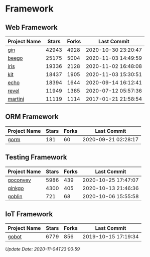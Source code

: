 # Framework

## Web Framework
| Project Name | Stars | Forks | Last Commit |
| ------------ | ----- | ----- | ----------- |
| [gin](https://github.com/gin-gonic/gin) | 42943 | 4928 | 2020-10-30 23:20:47 |
| [beego](https://github.com/astaxie/beego) | 25175 | 5004 | 2020-11-03 14:49:59 |
| [iris](https://github.com/kataras/iris) | 19336 | 2128 | 2020-11-02 16:48:08 |
| [kit](https://github.com/go-kit/kit) | 18437 | 1905 | 2020-11-03 15:30:51 |
| [echo](https://github.com/labstack/echo) | 18394 | 1644 | 2020-09-14 16:12:41 |
| [revel](https://github.com/revel/revel) | 11949 | 1385 | 2020-07-12 05:57:36 |
| [martini](https://github.com/go-martini/martini) | 11119 | 1114 | 2017-01-21 21:58:54 |

## ORM Framework
| Project Name | Stars | Forks | Last Commit |
| ------------ | ----- | ----- | ----------- |
| [gorm](https://github.com/jinzhu/gorm) | 181 | 60 | 2020-09-21 02:28:17 |

## Testing Framework
| Project Name | Stars | Forks | Last Commit |
| ------------ | ----- | ----- | ----------- |
| [goconvey](https://github.com/smartystreets/goconvey) | 5986 | 439 | 2020-10-25 17:47:07 |
| [ginkgo](https://github.com/onsi/ginkgo) | 4300 | 405 | 2020-10-13 21:46:36 |
| [goblin](https://github.com/franela/goblin) | 721 | 68 | 2020-10-06 15:55:58 |

## IoT Framework
| Project Name | Stars | Forks | Last Commit |
| ------------ | ----- | ----- | ----------- |
| [gobot](https://github.com/hybridgroup/gobot) | 6779 | 856 | 2019-10-15 17:19:34 |

*Update Date: 2020-11-04T23:00:59*